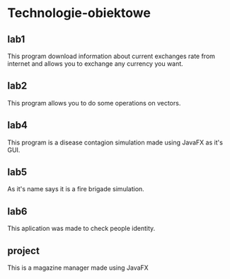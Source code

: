 # Technologie-obiektowe

## lab1
This program download information about current exchanges rate from internet and allows you to exchange any currency you want.

## lab2
This program allows you to do some operations on vectors.

## lab4
This program is a disease contagion simulation made using JavaFX as it's GUI.

## lab5
As it's name says it is a fire brigade simulation.

## lab6
This aplication was made to check people identity.

## project
This is a magazine manager made using JavaFX 
